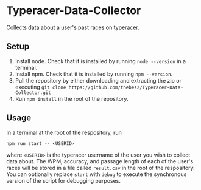 # Typeracer-Data-Collector

Collects data about a user's past races on [typeracer](https://play.typeracer.com).

## Setup

1. Install node. Check that it is installed by running `node --version` in a terminal.
2. Install npm. Check that it is installed by running `npm --version`.
3. Pull the repository by either downloading and extracting the zip or executing `git clone https://github.com/thebes2/Typeracer-Data-Collector.git`
4. Run `npm install` in the root of the repository. 

## Usage

In a terminal at the root of the respository, run
```
npm run start -- <USERID>
```
where `<USERID>` is the typeracer username of the user you wish to collect data about. The WPM, accuracy, and passage length of each of the user's races will be stored in a file called `result.csv` in the root of the respository. You can optionally replace `start` with `debug` to execute the synchronous version of the script for debugging purposes.